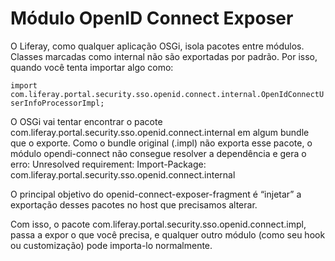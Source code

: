 Módulo OpenID Connect Exposer
==============================

O Liferay, como qualquer aplicação OSGi, isola pacotes entre módulos. Classes marcadas como internal não são exportadas por padrão. Por isso, quando você tenta importar algo como:

`import com.liferay.portal.security.sso.openid.connect.internal.OpenIdConnectUserInfoProcessorImpl;`

O OSGi vai tentar encontrar o pacote com.liferay.portal.security.sso.openid.connect.internal em algum bundle que o exporte. Como o bundle original (.impl) não exporta esse pacote, o módulo opendi-connect não consegue resolver a dependência e gera o erro:
Unresolved requirement: Import-Package: com.liferay.portal.security.sso.openid.connect.internal

O principal objetivo do openid-connect-exposer-fragment é “injetar” a exportação desses pacotes no host que precisamos alterar.

Com isso, o pacote com.liferay.portal.security.sso.openid.connect.impl, passa a expor o que você precisa, e qualquer outro módulo (como seu hook ou customização) pode importa-lo normalmente.
